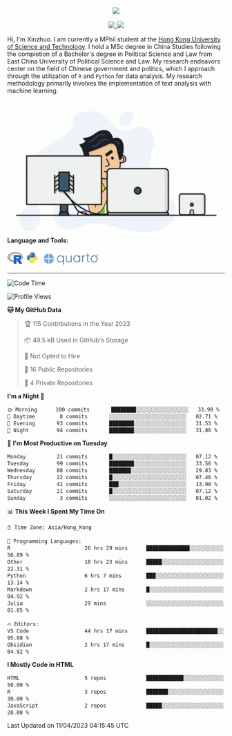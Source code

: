 <div align='center'>
<img src='https://readme-typing-svg.herokuapp.com?font=ubuntu&color=4d3900&center=true&lines=HKUST+Mphil+in+SOSC;Focus+on+China;Code+for+PoliSci'/>
</div>


<p align='center'>
 <a href='https://www.linkedin.com/in/xinzhuo-huang-5161011ba/' target='_blank'>
        <img src='https://img.shields.io/badge/linkedin%20-%230077B5.svg?&style=for-the-badge&logo=linkedin&logoColor=white'/>
    </a>
 <a href='https://twitter.com/HsinchoH' target='_blank'>
        <img src='https://img.shields.io/badge/Twitter-1DA1F2?style=for-the-badge&logo=twitter&logoColor=white'/>
    </a>
    </p>
    
Hi, I'm Xinzhuo. I am currently a MPhil student at the [Hong Kong University of Science and Technology](https://sosc.hkust.edu.hk/node/613). I hold a MSc degree in China Studies following the completion of a Bachelor's degree in Political Science and Law from East China University of Political Science and Law. My research endeavors center on the field of Chinese government and politics, which I approach through the utilization of `R` and `Python` for data analysis. My research methodology primarily involves the implementation of text analysis with machine learning.




<img align='right' src="https://github.com/xinzhuohkust/xinzhuohkust/blob/main/programmer.gif" width="590">




**Language and Tools:**  

<code><img height="36" src="https://raw.githubusercontent.com/github/explore/80688e429a7d4ef2fca1e82350fe8e3517d3494d/topics/r/r.png"></code>
<code><img height="36" src="https://raw.githubusercontent.com/github/explore/80688e429a7d4ef2fca1e82350fe8e3517d3494d/topics/python/python.png"></code>
<code><img height="32" src="https://github.com/quarto-dev/quarto-r/blob/main/man/figures/quarto.png"></code>

---
<!--START_SECTION:waka-->
![Code Time](http://img.shields.io/badge/Code%20Time-340%20hrs%2013%20mins-blue)

![Profile Views](http://img.shields.io/badge/Profile%20Views-24-blue)

**🐱 My GitHub Data** 

> 🏆 115 Contributions in the Year 2023
 > 
> 📦 49.5 kB Used in GitHub's Storage 
 > 
> 🚫 Not Opted to Hire
 > 
> 📜 16 Public Repositories 
 > 
> 🔑 4 Private Repositories  
 > 
**I'm a Night 🦉** 

```text
🌞 Morning      100 commits       ████████░░░░░░░░░░░░░░░░░   33.90 % 
🌆 Daytime        8 commits       ░░░░░░░░░░░░░░░░░░░░░░░░░   02.71 % 
🌃 Evening       93 commits       ████████░░░░░░░░░░░░░░░░░   31.53 % 
🌙 Night         94 commits       ████████░░░░░░░░░░░░░░░░░   31.86 % 

```
📅 **I'm Most Productive on Tuesday** 

```text
Monday          21 commits       █░░░░░░░░░░░░░░░░░░░░░░░░   07.12 % 
Tuesday         99 commits       ████████░░░░░░░░░░░░░░░░░   33.56 % 
Wednesday       88 commits       ███████░░░░░░░░░░░░░░░░░░   29.83 % 
Thursday        22 commits       █░░░░░░░░░░░░░░░░░░░░░░░░   07.46 % 
Friday          41 commits       ███░░░░░░░░░░░░░░░░░░░░░░   13.90 % 
Saturday        21 commits       █░░░░░░░░░░░░░░░░░░░░░░░░   07.12 % 
Sunday           3 commits       ░░░░░░░░░░░░░░░░░░░░░░░░░   01.02 % 

```


📊 **This Week I Spent My Time On** 

```text
⌚︎ Time Zone: Asia/Hong_Kong

💬 Programming Languages: 
R                        26 hrs 29 mins      ██████████████░░░░░░░░░░░   56.89 % 
Other                    10 hrs 23 mins      █████░░░░░░░░░░░░░░░░░░░░   22.31 % 
Python                   6 hrs 7 mins        ███░░░░░░░░░░░░░░░░░░░░░░   13.14 % 
Markdown                 2 hrs 17 mins       █░░░░░░░░░░░░░░░░░░░░░░░░   04.92 % 
Julia                    29 mins             ░░░░░░░░░░░░░░░░░░░░░░░░░   01.05 % 

🔥 Editors: 
VS Code                  44 hrs 17 mins      ███████████████████████░░   95.08 % 
Obsidian                 2 hrs 17 mins       █░░░░░░░░░░░░░░░░░░░░░░░░   04.92 % 

```

**I Mostly Code in HTML** 

```text
HTML                     5 repos             ████████████░░░░░░░░░░░░░   50.00 % 
R                        3 repos             ███████░░░░░░░░░░░░░░░░░░   30.00 % 
JavaScript               2 repos             █████░░░░░░░░░░░░░░░░░░░░   20.00 % 

```



 Last Updated on 11/04/2023 04:15:45 UTC
<!--END_SECTION:waka-->
    
    
    
    
    
    
    
    

